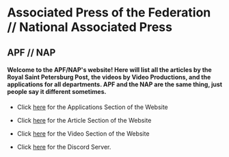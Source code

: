 # Associated Press of the Federation // National Associated Press
## APF // NAP

#### Welcome to the APF/NAP's website! Here will list all the articles by the Royal Saint Petersburg Post, the videos by Video Productions, and the applications for all departments. APF and the NAP are the same thing, just people say it different sometimes.

- Click [here]() for the Applications Section of the Website

- Click [here]() for the Article Section of the Website

- Click [here]() for the Video Section of the Website

- Click [here](http://discord.gg/TpPNG5w) for the Discord Server.
